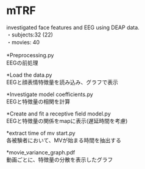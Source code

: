 # mTRF
investigated face features and EEG using DEAP data.  
・subjects:32 (22)  
・movies: 40  

*Preprocessing.py　　  
EEGの前処理

*Load the data.py  
EEGと顔表情特徴量を読み込み、グラフで表示  

*Investigate model coefficients.py  
EEGと特徴量の相関を計算  

*Create and fit a receptive field model.py  
EEGと特徴量の関係をmapに表示(遅延時間を考慮)  

*extract time of mv start.py  
各被験者において、MVが始まる時間を抽出する  

*movie_variance_graph.pdf  
動画ごとに、特徴量の分散を表示したグラフ  
